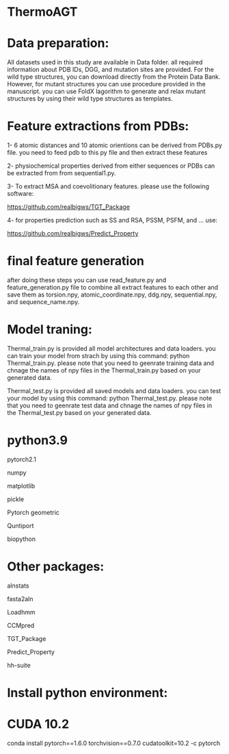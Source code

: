 # ThermoAGT
# Data preparation:

All datasets used in this study are available in Data folder. all required information about PDB IDs, DGG, and mutation sites are provided. For the wild type structures, you can download directly from the Protein Data Bank. However, for mutant structures you can use procedure provided in the manuscript. you can use FoldX lagorithm to generate and relax mutant structures by using their wild type structures as templates.

# Feature extractions from PDBs:

1- 6 atomic distances and 10 atomic orientions can be derived from PDBs.py file. you need to feed pdb to this py file and then extract these features

2- physiochemical properties derived from either sequences or PDBs can be extracted from from sequential1.py. 

3- To extract MSA and coevolitionary features. please use the following software:

https://github.com/realbigws/TGT_Package

4- for properties prediction such as SS and RSA, PSSM, PSFM, and ... use:

https://github.com/realbigws/Predict_Property
# final feature generation
after doing these steps you can use read_feature.py and feature_generation.py file to combine all extract features to each other and save them as torsion.npy, atomic_coordinate.npy, ddg.npy, sequential.npy, and sequence_name.npy.

# Model traning: 

Thermal_train.py is provided all model architectures and data loaders. you can train your model from strach by using this command: python Thermal_train.py. please note that you need to geenrate training data and chnage the names of npy files in the Thermal_train.py based on your generated data.

Thermal_test.py is provided all saved models and data loaders. you can test your model by using this command: python Thermal_test.py. please note that you need to geenrate test data and chnage the names of npy files in the Thermal_test.py based on your generated data.

# python3.9

pytorch2.1

numpy

matplotlib

pickle

Pytorch geometric 

Quntiport

biopython

# Other packages:

alnstats

fasta2aln

Loadhmm

CCMpred

TGT_Package

Predict_Property

hh-suite

# Install python environment:

# CUDA 10.2
conda install pytorch==1.6.0 torchvision==0.7.0 cudatoolkit=10.2 -c pytorch

